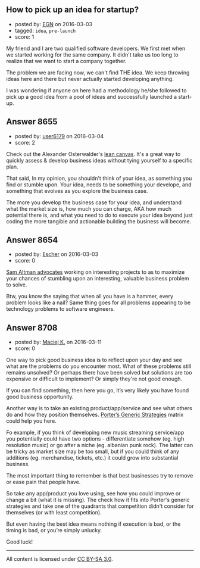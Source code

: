 ## How to pick up an idea for startup?

- posted by: [EGN](https://stackexchange.com/users/1280068/egn) on 2016-03-03
- tagged: `idea`, `pre-launch`
- score: 1

My friend and I are two qualified software developers. We first met when we started working for the same company. It didn't take us too long to realize that we want to start a company together.

The problem we are facing now, we can't find THE idea. We keep throwing ideas here and there but never actually started developing anything.

I was wondering if anyone on here had a methodology he/she followed to pick up a good idea from a pool of ideas and successfully launched a start-up.


## Answer 8655

- posted by: [user6179](https://stackexchange.com/users/3251448/user6179) on 2016-03-04
- score: 2

<p>Check out the Alexander Osterwalder's <a href="https://canvanizer.com/" rel="nofollow">lean canvas</a>. It's a great way to quickly assess &amp; develop business ideas without tying yourself to a specific plan. </p>

<p>That said, In my opinion, you shouldn't think of your idea, as something you find or stumble upon. Your idea, needs to be something your develope, and something that evolves as you explore the business case. </p>

<p>The more you develop the business case for your idea, and understand what the market size is, how much you can charge, AKA how much potential there is, and what you need to do to execute your idea beyond just coding the more tangible and actionable building the business will become. </p>



## Answer 8654

- posted by: [Escher](https://stackexchange.com/users/4623443/escher) on 2016-03-03
- score: 0

<p><a href="http://blog.samaltman.com/advice-for-ambitious-19-year-olds" rel="nofollow">Sam Altman advocates</a> working on interesting projects to as to maximize your chances of stumbling upon an interesting, valuable business problem to solve.</p>

<p>Btw, you know the saying that when all you have is a hammer, every problem looks like a nail? Same thing goes for all problems appearing to be technology problems to software engineers.</p>



## Answer 8708

- posted by: [Maciej K.](https://stackexchange.com/users/7439907/maciej-k) on 2016-03-11
- score: 0

<p>One way to pick good business idea is to reflect upon your day and see what are the problems do you encounter most. What of these problems still remains unsolved? Or perhaps there have been solved but solutions are too expensive or difficult to implement? Or simply they're not good enough.</p>

<p>If you can find something, then here you go, it’s very likely you have found good business opportunity.</p>

<p>Another way is to take an existing product/app/service and see what others do and how they position themselves. <a href="https://en.wikipedia.org/wiki/Porter%27s_generic_strategies" rel="nofollow">Porter’s Generic Strategies</a> matrix could help you here.</p>

<p>Fo example, if you think of developing new music streaming service/app you potentially could have two options - differentiate somehow (eg. high resolution music) or go after a niche (eg. albanian punk rock). The latter can be tricky as market size may be too small, but if you could think of any additions (eg. merchandise, tickets, etc.) it could grow into substantial business.</p>

<p>The most important thing to remember is that best businesses try to remove or ease pain that people have.</p>

<p>So take any app/product you love using, see how you could improve or change a bit (what it is missing). The check how it fits into Porter's generic strategies and take one of the quadrants that competition didn't consider for themselves (or with least competition).</p>

<p>But even having the best idea means nothing if execution is bad, or the timing is bad, or you’re simply unlucky.</p>

<p>Good luck!</p>




---

All content is licensed under [CC BY-SA 3.0](https://creativecommons.org/licenses/by-sa/3.0/).
